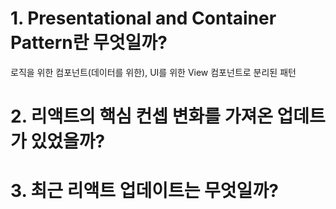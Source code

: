 # 1. Presentational and Container Pattern란 무엇일까?
로직을 위한 컴포넌트(데이터를 위한), UI를 위한 View 컴포넌트로 분리된 패턴

# 2. 리액트의 핵심 컨셉 변화를 가져온 업데트가 있었을까?

# 3. 최근 리액트 업데이트는 무엇일까?